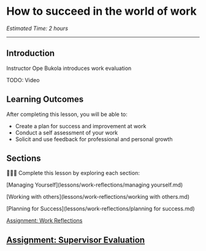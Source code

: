 
# How to succeed in the world of work
*Estimated Time: 2 hours*

---

## Introduction
<aside>
  Instructor Ope Bukola introduces work evaluation
</aside>

TODO: Video

## **Learning Outcomes**

After completing this lesson, you will be able to:

- Create a plan for success and improvement at work
- Conduct a self assessment of your work
- Solicit and use feedback for professional and personal growth

## Sections

<aside>

👩🏿‍🏫 Complete this lesson by exploring each section:

[Managing Yourself](lessons/work-reflections/managing yourself.md)

[Working with others](lessons/work-reflections/working with others.md)

[Planning for Success](lessons/work-reflections/planning for success.md)

[Assignment: Work Reflections](lessons/work-reflections/assignment.md)
  
[Assignment: Supervisor Evaluation](lessons/work-reflections/assignment-eval.md)
---
